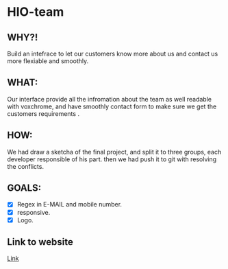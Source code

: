 # HIO-team

## WHY?!
 Build an intefrace to let our customers  know more about us and contact us more flexiable and smoothly.
## WHAT:
 Our interface provide all the infromation about the team as well readable with voxchrome, and have smoothly contact form to   make sure we get the customers requirements .
 ## HOW:
 We had draw a sketcha of the final project, and split it to three groups, each developer responsible of his part.
 then we had push it to git with resolving the conflicts.
 
 ## GOALS:
 - [x] Regex in E-MAIL and mobile number.
 - [x] responsive.
 - [x] Logo.
 
 ## Link to website
   [Link](https://facn7.github.io/HIO-team/)
 
